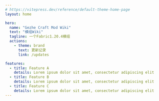```yaml
---
# https://vitepress.dev/reference/default-theme-home-page
layout: home

hero:
  name: "Gezhe Craft Mod Wiki"
  text: "模组Wiki"
  tagline: 一个Fabric1.20.4模组
  actions:
    - theme: brand
      text: 更新记录
      link: /updates

features:
  - title: Feature A
    details: Lorem ipsum dolor sit amet, consectetur adipiscing elit
  - title: Feature B
    details: Lorem ipsum dolor sit amet, consectetur adipiscing elit
  - title: Feature C
    details: Lorem ipsum dolor sit amet, consectetur adipiscing elit
---
```


